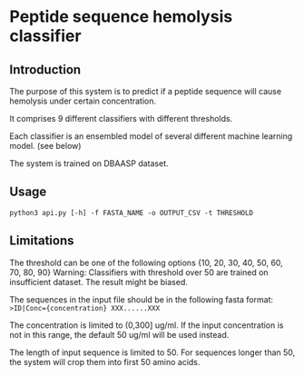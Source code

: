 # Peptide sequence hemolysis classifier

## Introduction
The purpose of this system is to predict if a peptide sequence will cause hemolysis under certain concentration.

It comprises 9 different classifiers with different thresholds.

Each classifier is an ensembled model of several different machine learning model. (see below)

The system is trained on DBAASP dataset.

## Usage
`python3 api.py [-h] -f FASTA_NAME -o OUTPUT_CSV -t THRESHOLD`

## Limitations
The threshold can be one of the following options {10, 20, 30, 40, 50, 60, 70, 80, 90}
Warning: Classifiers with threshold over 50 are trained on insufficient dataset. The result might be biased.

The sequences in the input file should be in the following fasta format:
`>ID|Conc={concentration}
XXX......XXX`

The concentration is limited to (0,300] ug/ml. If the input concentration is not in this range, the default 50 ug/ml will be used instead.

The length of input sequence is limited to 50. For sequences longer than 50, the system will crop them into first 50 amino acids.

